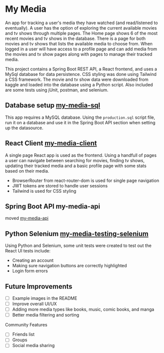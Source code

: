 # My Media
An app for tracking a user's media they have watched (and read/listened to eventually). 
A user has the option of exploring the current available movies and tv shows through multiple pages. The Home page shows 6 of the most recent movies and tv shows in the database. There is a page for both movies and tv shows that lists the available media to choose from. When logged in a user will have access to a profile page and can add media from the movies and tv show pages along with pages to manage their tracked media.

This project contains a Spring Boot REST API, a React frontend, and uses a MySql database for data persistence. CSS styling was done using Tailwind a CSS framework. The movie and tv show data were downloaded from kaggle and loaded into the database using a Python script. Also included are some tests using jUnit, postman, and selenium. 

## Database setup [my-media-sql](https://github.com/AnthonyFlowers/my-media-api/tree/main/my-media-sql)
This app requires a MySQL database. Using the `production.sql` script file, run it on a database and use it in the Spring Boot API section when setting up the datasource.

## React Client [my-media-client](/my-media-client)
A single page React app is used as the frontend. Using a handfull of pages a user can navigate between searching for movies, finding tv shows, updating their tracked media and a basic profile page with some stats based on their media.
- BrowserRouter from react-router-dom is used for single page navigation
- JWT tokens are stored to handle user sessions
- Tailwind is used for CSS styling

## Spring Boot API my-media-api
moved [my-media-api](https://github.com/AnthonyFlowers/my-media-api)

## Python Selenium [my-media-testing-selenium](/my-media-testing-selenium)
Using Python and Selenium, some unit tests were created to test out the React UI tests include:
- Creating an account
- Making sure navigation buttons are correctly highlighted
- Login form errors


## Future Improvements
- [ ] Example images in the README
- [ ] Improve overall UI/UX
- [ ] Adding more media types like books, music, comic books, and manga
- [ ] Better media filtering and sorting

Community Features
- [ ] Friends list
- [ ] Groups
- [ ] Social media sharing

